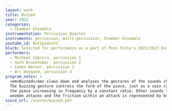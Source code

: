 ```yaml
---
layout: work
title: Buzzed
year: 2022
categories:
  - Chamber Ensemble
instrumentation: Percussion Quartet
instruments: percussion, multi-percussion, Chamber Ensemble
youtube_id: ButIpyUoxYU
blurb: Selected for performance as a part of Penn State's 2022/2023 Ensemble Call for Scores.
performers:
  - Micheal Cabrera, percussion 1
  - Seth Brunnhuber, percussion 2
  - Caden Werner, percussion 3
  - Bri Wiegand, percussion 4
program_notes: >
  <em>Buzzed</em> slows down and analyses the gestures of the sounds chosen for the piece and represents them  structurally. 
  The buzzing gesture controls the form of the piece, just as a coin rattles on a vibraphone, large attacks  occur throughout 
  the piece increasing in frequency by a constant ratio. Other sounds like rattles are represented by  randomly scattered 
  wooden attacks and the friction within an attack is represented by bowed techniques.
score_url: /scores/buzzed.pdf
---
```


